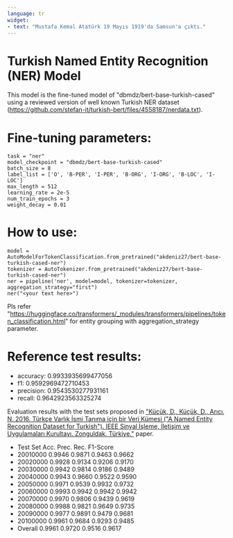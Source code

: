 ```yaml
---
language: tr
widget:
- text: "Mustafa Kemal Atatürk 19 Mayıs 1919'da Samsun'a çıktı."
---
```


# Turkish Named Entity Recognition (NER) Model

This model is the fine-tuned model of "dbmdz/bert-base-turkish-cased" 
using a reviewed version of well known Turkish NER dataset 
(https://github.com/stefan-it/turkish-bert/files/4558187/nerdata.txt).

# Fine-tuning parameters:
```
task = "ner"
model_checkpoint = "dbmdz/bert-base-turkish-cased"
batch_size = 8 
label_list = ['O', 'B-PER', 'I-PER', 'B-ORG', 'I-ORG', 'B-LOC', 'I-LOC']
max_length = 512 
learning_rate = 2e-5 
num_train_epochs = 3 
weight_decay = 0.01 
```

# How to use: 
```
model = AutoModelForTokenClassification.from_pretrained("akdeniz27/bert-base-turkish-cased-ner")
tokenizer = AutoTokenizer.from_pretrained("akdeniz27/bert-base-turkish-cased-ner")
ner = pipeline('ner', model=model, tokenizer=tokenizer, aggregation_strategy="first")
ner("<your text here>")
```
Pls refer "https://huggingface.co/transformers/_modules/transformers/pipelines/token_classification.html" for entity grouping with aggregation_strategy parameter.

# Reference test results:
* accuracy: 0.9933935699477056
* f1: 0.9592969472710453
* precision: 0.9543530277931161
* recall: 0.9642923563325274

Evaluation results with the test sets proposed in ["Küçük, D., Küçük, D., Arıcı, N. 2016. Türkçe Varlık İsmi Tanıma için bir Veri Kümesi ("A Named Entity Recognition Dataset for Turkish"). IEEE Sinyal İşleme, İletişim ve Uygulamaları Kurultayı. Zonguldak, Türkiye."](https://ieeexplore.ieee.org/document/7495744) paper.

* Test Set	Acc.	Prec.	Rec.	F1-Score
* 20010000	0.9946  0.9871  0.9463	0.9662
* 20020000	0.9928	0.9134	0.9206	0.9170
* 20030000	0.9942	0.9814	0.9186	0.9489
* 20040000	0.9943	0.9660	0.9522	0.9590
* 20050000	0.9971	0.9539	0.9932	0.9732
* 20060000	0.9993	0.9942	0.9942	0.9942
* 20070000	0.9970	0.9806	0.9439	0.9619
* 20080000	0.9988	0.9821	0.9649	0.9735
* 20090000	0.9977	0.9891	0.9479	0.9681
* 20100000	0.9961	0.9684	0.9293	0.9485
* Overall 	0.9961	0.9720	0.9516	0.9617